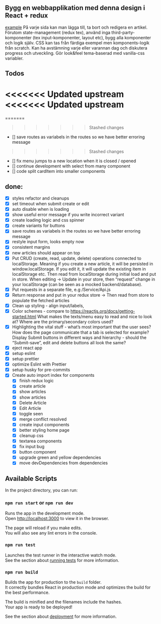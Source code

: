 ## Bygg en webbapplikation med denna design i React + redux

[example](https://reactjs.org/community/examples.html)
På varje sida kan man lägga till, ta bort och redigera en artikel.
Förutom state-management (redux tex), använd inga third-party-komponenter (tex input-komponenter, layout etc), bygg alla komponenter och logik själv. CSS kan tas från färdiga exempel men komponents-logik från scratch.
Kan ha avstämning varje eller varannan dag och diskutera progress och utveckling.
Gör look&feel tema-baserad med vanilla-css variabler.

## Todos

<<<<<<< Updated upstream
<<<<<<< Updated upstream
=======
=======
>>>>>>> Stashed changes
- [] save routes as variabels in the routes so we have better erroring message
>>>>>>> Stashed changes
- [] fix menu jumps to a new location when it is closed / opened
- [] continue development with select from many component
- [] code split cardItem into smaller components

## done:

- [x] styles refactor and cleanups
- [x] set timeout when submit create or edit
- [x] auto disable when is loading
- [x] show useful error message if you write incorrect variant
- [x] create loading logic and css spinner
- [x] create variants for buttons
- [x] save routes as variabels in the routes so we have better erroring message
- [x] restyle input form, looks empty now
- [x] consistent margins
- [x] new articles should appear on top
- [x] Put CRUD (create, read, update, delete) operations connected to localStorage. Meaning if you create a new article, it will be persisted in window.localStorage. If you edit it, it will update the existing item in localStorage etc. Then read from localStorage during initial load and put in store. When editing -> Update in your store, then “request” change in your localStorage (can be seen as a mocked backend/database).
- [x] Put requests in a separate file, e.g /Service/Api.js
- [x] Return response and put in your redux store -> Then read from store to populate the fetched articles
- [x] Clean up styling - align input/labels,
- [x] Color schemes - compare to https://reactjs.org/docs/getting-started.html What makes the texts/menu easy to read and nice to look at? Where are the primary/secondary colors used?
- [x] Highlighting the vital stuff - what’s most important that the user sees? How does the page communicate that a tab is selected for example? Display Submit buttons in different ways and hierarchy - should the “Submit-save”, edit and delete buttons all look the same?
- [x] eject react app
- [x] setup eslint
- [x] setup prettier
- [x] optimize Eslint with Prettier
- [x] setup husky for pre-commits
- [x] Create auto import index for components
  - [x] finish redux logic
  - [x] create article
  - [x] show articles
  - [x] show articles
  - [x] Delete Article
  - [x] Edit Article
  - [x] toggle seen
  - [x] merge conflict resolved
  - [x] create input components
  - [x] better styling home page
  - [x] cleanup css
  - [x] textarea components
  - [x] fix input bug
  - [x] button component
  - [x] upgrade green and yellow dependencies
  - [x] move devDependencies from dependencies

## Available Scripts

In the project directory, you can run:

### `npm run start` or `npm run dev`

Runs the app in the development mode.<br />
Open [http://localhost:3000](http://localhost:3000) to view it in the browser.

The page will reload if you make edits.<br />
You will also see any lint errors in the console.

### `npm run test`

Launches the test runner in the interactive watch mode.<br />
See the section about [running tests](https://facebook.github.io/create-react-app/docs/running-tests) for more information.

### `npm run build`

Builds the app for production to the `build` folder.<br />
It correctly bundles React in production mode and optimizes the build for the best performance.

The build is minified and the filenames include the hashes.<br />
Your app is ready to be deployed!

See the section about [deployment](https://facebook.github.io/create-react-app/docs/deployment) for more information.
